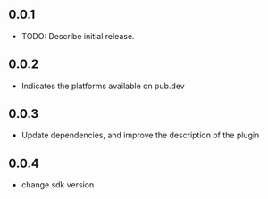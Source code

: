 ## 0.0.1

* TODO: Describe initial release.

## 0.0.2

* Indicates the platforms available on pub.dev

## 0.0.3

* Update dependencies, and improve the description of the plugin

## 0.0.4

* change sdk version